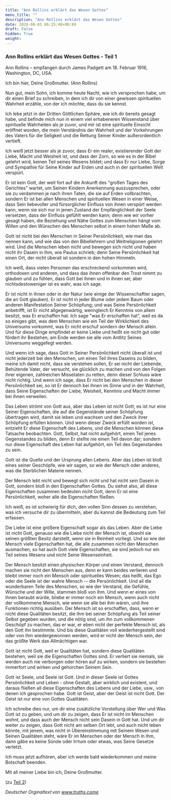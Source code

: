 ```yaml
---
title: "Ann Rollins erklärt das Wesen Gottes"
menu_title: ""
description: "Ann Rollins erklärt das Wesen Gottes"
date: 2020-08-01 06:25:48+00:89
draft: False
hidden: True
weight:
---
```

### Ann Rollins erklärt das Wesen Gottes - Teil 1

Ann Rollins – empfangen durch James Padgett am 18. Februar 1916, Washington, DC, USA.

Ich bin hier, Deine Großmutter. (Ann Rollins)

Nun gut, mein Sohn, ich komme heute Nacht, wie ich versprochen habe, um dir einen Brief zu schreiben, in dem ich dir von einer gewissen spirituellen Wahrheit erzähle, von der ich möchte, dass du sie kennst.

Ich lebe jetzt in der Dritten Göttlichen Sphäre, wie ich dir bereits gesagt habe, und befinde mich nun in einem viel erhabeneren Wissenstand über spirituelle Wahrheiten als je zuvor, und mir ist eine spirituelle Einsicht eröffnet worden, die mein Verständnis der Wahrheit und der Vorkehrungen des Vaters für die Seligkeit und die Rettung Seiner Kinder außerordentlich vertieft.

Ich weiß jetzt besser als je zuvor, dass Er ein realer, existierender Gott der Liebe, Macht und Weisheit ist, und dass der Zorn, so wie es in der Bibel gelehrt wird, keinen Teil seines Wesens bildet; und dass Er nur Liebe, Sorge und Sympathie für Seine Kinder auf Erden und auch in der spirituellen Welt verspürt.

Er ist kein Gott, der weit fort auf die Ankunft des "großen Tages des Gerichtes" wartet, um Seinen Kindern Anerkennung auszusprechen, oder sie zu verdammen je nach ihren Taten, die sie auf Erden vollbrachten, sondern Er ist bei allen Menschen und spirituellen Wesen in einer Weise, dass Sein liebevoller und fürsorglicher Einfluss von ihnen verspürt werden kann, wenn sie sich nur in jenen Zustand der Empfänglichkeit der Seele versetzen, dass der Einfluss gefühlt werden kann; denn wie wir vorher gesagt haben, die Beziehung und Nähe Gottes zum Menschen hängt vom Willen und den Wünschen des Menschen selbst in einem hohen Maße ab.

Gott ist nicht bei den Menschen in Seiner Persönlichkeit, wie man das nennen kann, und wie das von den Bibellehrern und Weltreligionen gelehrt wird. Und die Menschen leben nicht und bewegen sich nicht und haben nicht ihr Dasein in Ihm, wie Paulus schrieb; denn Seine Persönlichkeit hat einen Ort, der nicht überall ist sondern in den hohen Himmeln.

Ich weiß, dass vielen Personen das erschreckend vorkommen wird, orthodoxen und anderen, und dass das ihnen offenbar den Trost nimmt zu glauben und zu fühlen, dass Gott bei ihnen und in ihnen sei; aber nichtsdestoweniger ist es wahr, was ich sage.

Er ist nicht in ihnen oder in der Natur (wie einige der Wissenschaftler sagen, die an Gott glauben). Er ist nicht in jeder Blume oder jedem Baum oder anderen Manifestation Seiner Schöpfung; und was Seine Persönlichkeit anbetrifft, ist Er nicht allgegenwärtig, wenngleich Er Kenntnis von allem besitzt, was Er erschaffen hat. Ich sage "was Er erschaffen hat", weil es da so einiges gibt, was dem Menschen wie ein Teil der Wirklichkeit des Universums vorkommt, was Er nicht erschuf sondern der Mensch allein. Und für diese Dinge empfindet er keine Liebe und heißt sie nicht gut oder fördert ihr Bestehen; am Ende werden sie alle vom Antlitz Seines Universums weggefegt werden.

Und wenn ich sage, dass Gott in Seiner Persönlichkeit nicht überall ist und nicht jederzeit bei den Menschen, um einen Teil ihres Daseins zu bilden, meine ich damit nicht, dass sie verstehen sollen, Er sei nicht der Liebende, Behütende Vater, der versucht, sie glücklich zu machen und von den Folgen ihrer eigenen, zahlreichen Missetaten zu retten, denn dieser Schluss wäre nicht richtig. Und wenn ich sage, dass Er nicht bei den Menschen in dieser Persönlichkeit sei, so ist Er dennoch bei ihnen im Sinne und in der Wahrheit, dass Seine Eigenschaften der Liebe, Weisheit, Kenntnis und Macht immer bei ihnen verweilen.

Das Leben strömt von Gott aus, aber das Leben ist nicht Gott; es ist nur eine Seiner Eigenschaften, die auf die Gegenstände seiner Schöpfung übertragen wird, damit sie leben und wachsen und den Zweck ihrer Schöpfung erfüllen können. Und wenn dieser Zweck erfüllt worden ist, entzieht Er diese Eigenschaft des Lebens, und die Menschen können diese Tatsache beobachten. Gott, Selbst, hat nicht aufgehört, einen Teil jenes Gegenstandes zu bilden, denn Er stellte nie einen Teil davon dar; sondern nur diese Eigenschaft des Leben hat aufgehört, ein Teil des Gegenstandes zu sein.

Gott ist die Quelle und der Ursprung allen Lebens. Aber das Leben ist bloß eines seiner Geschöpfe, wie wir sagen, so wie der Mensch oder anderes, was die Sterblichen Materie nennen.

Der Mensch lebt nicht und bewegt sich nicht und hat nicht sein Dasein in Gott, sondern bloß in den Eigenschaften Gottes. Du siehst also, all diese Eigenschaften zusammen bedeuten nicht Gott, denn Er ist eine Persönlichkeit, woher alle die Eigenschaften fließen.

Ich weiß, es ist schwierig für dich, den vollen Sinn dessen zu verstehen, was ich versuche dir zu übermitteln, aber du kannst die Bedeutung zum Teil erfassen.

Die Liebe ist eine größere Eigenschaft sogar als das Leben. Aber die Liebe ist nicht Gott, genauso wie die Liebe nicht der Mensch ist, obwohl sie seinen größten Besitz darstellt, wenn sie in Reinheit vorliegt. Und so wie der Mensch viele Eigenschaften hat, die alle zusammen nicht den Menschen ausmachen, so hat auch Gott viele Eigenschaften, sie sind jedoch nur ein Teil seines Wesens und nicht Seine Wesenseinheit.

Der Mensch besitzt einen physischen Körper und einen Verstand, dennoch machen sie nicht den Menschen aus, denn er kann beides verlieren und bleibt immer noch ein Mensch oder spirituelles Wesen; das heißt, das Ego oder die Seele ist der wahre Mensch -- die Persönlichkeit. Und all die wunderbaren Teile des Menschen, so wie der Verstand, die Gefühle, Wünsche und der Wille, stammen bloß von ihm. Und wenn er eines von ihnen beraubt würde, bliebe er immer noch ein Mensch, wenn auch nicht der vollkommene Mensch, wie wenn sie alle bei ihm wären, und ihre Funktionen richtig ausüben. Der Mensch ist so erschaffen, dass, wenn er nicht diese Qualitäten besitzt, die ihm bei seiner Schöpfung als Teil seiner Selbst gegeben wurden, und die nötig sind, um ihn zum vollkommenen Geschöpf zu machen, das er war, er eben nicht der perfekte Mensch ist, als den Gott ihn bestimmte. Und bis diese Qualitäten voll wiederhergestellt sind oder von ihm wiedergewonnen werden, wird er nicht der Mensch sein, der das größte Werk das Allmächtigen war.

Gott ist nicht Gott, weil er Qualitäten hat, sondern diese Qualitäten bestehen, weil sie die Eigenschaften Gottes sind. Er verliert sie niemals, sie werden auch nie verborgen oder hören auf zu wirken, sondern sie bestehen immerfort und wirken und gehorchen Seinem Sein.

Gott ist Seele, und Seele ist Gott. Und in dieser Seele ist Gottes Persönlichkeit und Leben - ohne Gestalt, aber wirklich und existent, und daraus fließen all diese Eigenschaften des Lebens und der Liebe, usw., von denen ich gesprochen habe. Gott ist Geist, aber der Geist ist nicht Gott. Der Geist ist nur eine von Gottes Qualitäten.

Ich schreibe dies nur, um dir eine zusätzliche Vorstellung über Wer und Was Gott ist zu geben, und um dir zu zeigen, dass Er ist nicht im Menschen wohnt, und dass auch der Mensch nicht sein Dasein in Gott hat. Und um dir weiter zu zeigen, dass Gott nicht am selben Ort lebt, und auch nicht leben könnte, mit jenem, was nicht in Übereinstimmung mit Seinem Wesen und Seinen Qualitäten steht, wäre Er im Menschen oder der Mensch in Ihm, dann gäbe es keine Sünde oder Irrtum oder etwas, was Seine Gesetze verletzt.

Ich muss jetzt aufhören, aber ich werde bald wiederkommen und meine Botschaft beenden.

Mit all meiner Liebe bin ich, Deine Großmutter.

(zu [Teil 2](/padgett-botschaften/padgett-botschaften-in-reihenfolge-des-datums/padgett-botschaften-1916/ann-rollins-setzt-ihre-botschaft-ueber-das-wesen-gottes-fort-jep-ann-rollins-25-februar-1916/))

*Deutscher Orginaltext von www.truths.come*
